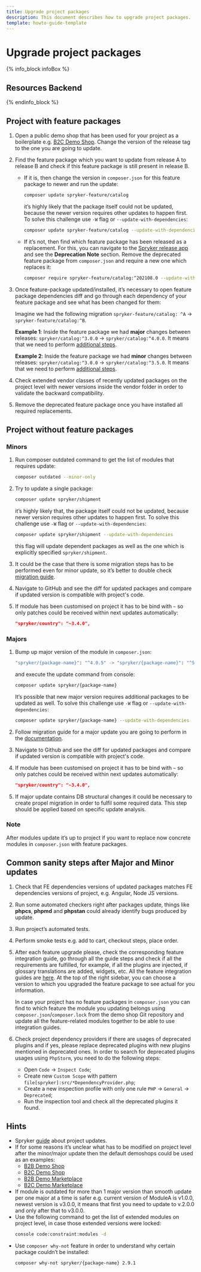 ```yaml
---
title: Upgrade project packages
description: This document describes how to upgrade project packages.
template: howto-guide-template
---
```


# Upgrade project packages

{% info_block infoBox %}

## Resources Backend

{% endinfo_block %}

## Project with feature packages
1. Open a public demo shop that has been used for your project as a boilerplate e.g. [B2C Demo Shop](https://github.com/spryker-shop/b2c-demo-shop/blob/202108.0/composer.json).
    Change the version of the release tag to the one you are going to update.
2. Find the feature package which you want to update from release A to release B and check if this feature package is
    still present in release B.
    * If it is, then change the version in `composer.json` for this feature package to newer and run the update:
        ```bash
        composer update spryker-feature/catalog
        ```
        it’s highly likely that the package itself could not be updated, because the newer version requires other updates
        to happen first. To solve this challenge use `-W` flag or `--update-with-dependencies`:
        ```bash
        composer update spryker-feature/catalog --update-with-dependencies
        ```
    * If it’s not, then find which feature package has been released as a replacement. For this, you can navigate to
        the [Spryker release app](https://release.spryker.com/features/view/76) and see the **Deprecation Note** section.
        Remove the deprecated feature package from `composer.json` and require a new one which replaces it:
        ```bash
        composer require spryker-feature/catalog:^202108.0 --update-with-dependencies
        ```
3. Once feature-package updated/installed, it’s necessary to open feature package dependencies diff and go through each
    dependency of your feature package and see what has been changed for them:

    Imagine we had the following migration `spryker-feature/catalog: ^A` → `spryker-feature/catalog:^B`.

    **Example 1**: Inside the feature package we had **major** changes between releases:
    `spryker/catalog:^3.0.0` → `spryker/catalog:^4.0.0`. It means that we need to perform [additional steps](/docs/scos/dev/migration-program/migration-to-paas/paas-migration-documents/upgrade-project-packages.html#majors).

    **Example 2**: Inside the feature package we had **minor** changes between releases:
    `spryker/catalog:^3.0.0` → `spryker/catalog:^3.5.0`. It means that we need to perform [additional steps]((/docs/scos/dev/migration-program/migration-to-paas/paas-migration-documents/upgrade-project-packages.html#minors)).
4. Check extended vendor classes of recently updated packages on the project level with newer versions inside the
    vendor folder in order to validate the backward compatibility.
5. Remove the deprecated feature package once you have installed all required replacements.

## Project without feature packages

### Minors

1. Run composer outdated command to get the list of modules that requires update:
    ```bash
    composer outdated --minor-only
    ```
2. Try to update a single package:
    ```bash
    composer update spryker/shipment
    ```

    it’s highly likely that, the package itself could not be updated, because newer version requires other updates to
    happen first. To solve this challenge use `-W` flag or `--update-with-dependencies`:
    ```bash
    composer update spryker/shipment --update-with-dependencies
    ```

    this flag will update dependent packages as well as the one which is explicitly specified `spryker/shipment`.
3. It could be the case that there is some migration steps has to be performed even for minor update, so it’s better to
    double check [migration guide](/docs/scos/dev/module-migration-guides/about-migration-guides.html).
4. Navigate to GitHub and see the diff for updated packages and compare if updated version is compatible with project's code.
5. If module has been customised on project it has to be bind with `~` so only patches could be received within next updates automatically:
    ```json
    "spryker/country": "~3.4.0",
    ```

### Majors

1. Bump up major version of the module in `composer.json`:
    ```bash
    "spryker/{package-name}": "^4.0.5" -> "spryker/{package-name}": "^5.0.0"
    ```

    and execute the update command from console:
    ```bash
    composer update spryker/{package-name}
    ```

    It’s possible that new major version requires additional packages to be updated as well. To solve this challenge
    use `-W` flag or `--update-with-dependencies`:
    ```bash
    composer update spryker/{package-name} --update-with-dependencies
    ```
2. Follow migration guide for a major update you are going to perform in the [documentation](/docs/scos/dev/module-migration-guides/about-migration-guides.html).
3. Navigate to Github and see the diff for updated packages and compare if updated version is compatible with project's code.
4. If module has been customised on project it has to be bind with `~` so only patches could be received within next updates automatically:
    ```json
    "spryker/country": "~3.4.0",
    ```
5. If major update contains DB structural changes it could be necessary to create propel migration in order to fulfil
    some required data. This step should be applied based on specific update analysis.

### Note

After modules update it’s up to project if you want to replace now concrete modules in `composer.json` with feature packages.

## Common sanity steps after Major and Minor updates

1. Check that FE dependencies versions of updated packages matches FE dependencies versions of project, e.g. Angular, Node JS versions.
2. Run some automated checkers right after packages update, things like **phpcs**, **phpmd** and **phpstan** could already
    identify bugs produced by update.
3. Run project’s automated tests.
4. Perform smoke tests e.g. add to cart, checkout steps, place order.
5. After each feature upgrade please, check the corresponding feature integration guide, go through all the guide steps
    and check if all the requirements are fulfilled, for example, if all the plugins are injected, if glossary
    translations are added, widgets, etc. All the feature integration guides are [here](/docs/scos/dev/feature-integration-guides/202204.0/feature-integration-guides.html).
    At the top of the right sidebar, you can choose a version to which you upgraded the feature package to see actual for you information.

    In case your project has no feature packages in `composer.json` you can find to which feature the module you updating
    belongs using `composer.json`/`composer.lock` from the demo shop Git repository and update all the feature-related
    modules together to be able to use integration guides.
6. Check project dependency providers if there are usages of deprecated plugins and if yes, please replace deprecated plugins
    with new plugins mentioned in deprecated ones. In order to search for deprecated plugins usages using `PhpStorm`,
    you need to do the following steps:
    * Open `Code` → `Inspect Code`;
    * Create new `Custom Scope` with pattern `file[spryker]:src/*DependencyProvider.php`;
    * Create a new inspection profile with only one rule `PHP` → `General` → `Deprecated`;
    * Run the inspection tool and check all the deprecated plugins it found.

## Hints

* Spryker [guide](/docs/scos/dev/updating-a-spryker-based-project.html#spryker-product-structure) about project updates.
* If for some reasons it’s unclear what has to be modified on project level after the minor/major update then
    the default demoshops could be used as an examples:
    * [B2B Demo Shop](https://github.com/spryker-shop/b2b-demo-shop)
    * [B2C Demo Shop](https://github.com/spryker-shop/b2c-demo-shop)
    * [B2B Demo Marketplace](https://github.com/spryker-shop/b2b-demo-marketplace)
    * [B2C Demo Marketplace](https://github.com/spryker-shop/b2c-demo-marketplace)
* If module is outdated for more than 1 major version than smooth update per one major at a time is safer e.g. current
    version of ModuleA is v1.0.0, newest version is v3.0.0, it means that first you need to update to v.2.0.0 and only after that to v3.0.0.
* Use the following command to get the list of extended modules on project level, in case those extended versions were locked:
    ```bash
    console code:constraint:modules -d
    ```
* Use `composer why-not` feature in order to understand why certain package couldn’t be installed:
    ```bash
    composer why-not spryker/{package-name} 2.9.1
    ```
